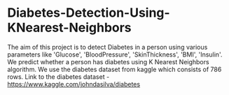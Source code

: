 # Diabetes-Detection-Using-KNearest-Neighbors
The aim of this project is to detect Diabetes in a person using various parameters like 'Glucose', 'BloodPressure', 'SkinThickness', 'BMI', 'Insulin'. We predict whether a person has diabetes using K Nearest Neighbors algorithm.
We use the diabetes dataset from kaggle which consists of 786 rows.
Link to the diabetes dataset - https://www.kaggle.com/johndasilva/diabetes
